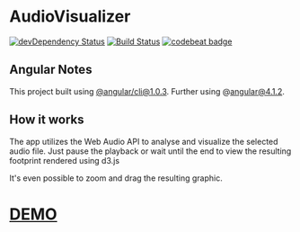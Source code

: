 # AudioVisualizer
[![devDependency Status](https://david-dm.org/bohoffi/angular-audio-footprint/status.svg?branch=master)](https://david-dm.org/bohoffi/angular-audio-footprint)
[![Build Status](https://travis-ci.org/bohoffi/angular-audio-footprint.svg?branch=master)](https://travis-ci.org/bohoffi/angular-audio-footprint)
[![codebeat badge](https://codebeat.co/badges/0bfd5604-36c2-47ba-a33e-b8b5fd9f72cb)](https://codebeat.co/projects/github-com-bohoffi-angular-audio-footprint-master)

## Angular Notes

This project built using [@angular/cli@1.0.3](https://github.com/angular/angular-cli).
Further using @angular@4.1.2.

## How it works

The app utilizes the Web Audio API to analyse and visualize the selected audio file.
Just pause the playback or wait until the end to view the resulting footprint rendered using d3.js

It's even possible to zoom and drag the resulting graphic.

# [DEMO](https://bohoffi.github.io/angular-audio-footprint/dist/index)
